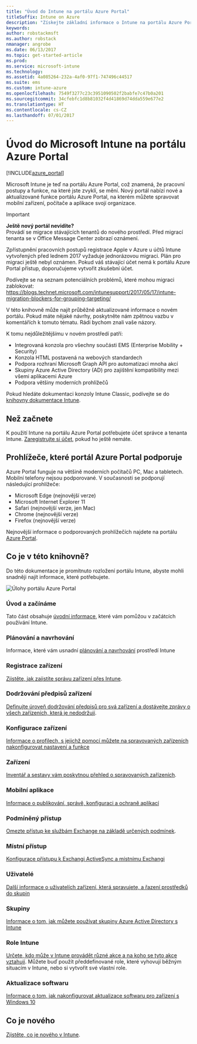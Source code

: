 ```yaml
---
title: "Úvod do Intune na portálu Azure Portal"
titleSuffix: Intune on Azure
description: "Získejte základní informace o Intune na portálu Azure Portal a o tom, jak vám pomůže se správou zařízení."
keywords: 
author: robstackmsft
ms.author: robstack
nmanager: angrobe
ms.date: 06/13/2017
ms.topic: get-started-article
ms.prod: 
ms.service: microsoft-intune
ms.technology: 
ms.assetid: 4a085264-232a-4af0-97f1-747496c44517
ms.suite: ems
ms.custom: intune-azure
ms.openlocfilehash: 7549f3277c23c3951090502f2babfe7c47b0a201
ms.sourcegitcommit: 34cfebfc1d8b81032f4d41869d74dda559e677e2
ms.translationtype: HT
ms.contentlocale: cs-CZ
ms.lasthandoff: 07/01/2017
---
```

# <a name="introduction-to-microsoft-intune-in-the-azure-portal"></a>Úvod do Microsoft Intune na portálu Azure Portal


[!INCLUDE[azure_portal](./includes/azure_portal.md)]

Microsoft Intune je teď na portálu Azure Portal, což znamená, že pracovní postupy a funkce, na které jste zvyklí, se mění.
Nový portál nabízí nové a aktualizované funkce portálu Azure Portal, na kterém můžete spravovat mobilní zařízení, počítače a aplikace svojí organizace.

> [!IMPORTANT]
> **Ještě nový portál nevidíte?**<br>
> Provádí se migrace stávajících tenantů do nového prostředí. Před migrací tenanta se v Office Message Center zobrazí oznámení.
>
> Zpřístupnění pracovních postupů registrace Apple v Azure u účtů Intune vytvořených před lednem 2017 vyžaduje jednorázovou migraci. Plán pro migraci ještě nebyl oznámen. Pokud váš stávající účet nemá k portálu Azure Portal přístup, doporučujeme vytvořit zkušební účet.
>
> Podívejte se na seznam potenciálních problémů, které mohou migraci zablokovat: https://blogs.technet.microsoft.com/intunesupport/2017/05/17/intune-migration-blockers-for-grouping-targeting/


V této knihovně může najít průběžně aktualizované informace o novém portálu. Pokud máte nějaké návrhy, poskytněte nám zpětnou vazbu v komentářích k tomuto tématu. Rádi bychom znali vaše názory.

K tomu nejdůležitějšímu v novém prostředí patří:

- Integrovaná konzola pro všechny součásti EMS (Enterprise Mobility + Security)
- Konzola HTML postavená na webových standardech
- Podpora rozhraní Microsoft Graph API pro automatizaci mnoha akcí
- Skupiny Azure Active Directory (AD) pro zajištění kompatibility mezi všemi aplikacemi Azure
- Podpora většiny moderních prohlížečů

Pokud hledáte dokumentaci konzoly Intune Classic, podívejte se do [knihovny dokumentace Intune](https://docs.microsoft.com/intune-classic/).

## <a name="before-you-start"></a>Než začnete

K použití Intune na portálu Azure Portal potřebujete účet správce a tenanta Intune. [Zaregistrujte si účet](https://portal.office.com/Signup/Signup.aspx?OfferId=40BE278A-DFD1-470a-9EF7-9F2596EA7FF9&dl=INTUNE_A&ali=1#0%20), pokud ho ještě nemáte.

## <a name="supported-web-browsers-for-the-azure-portal"></a>Prohlížeče, které portál Azure Portal podporuje

Azure Portal funguje na většině moderních počítačů PC, Mac a tabletech. Mobilní telefony nejsou podporované.
V současnosti se podporují následující prohlížeče:

- Microsoft Edge (nejnovější verze)
- Microsoft Internet Explorer 11
- Safari (nejnovější verze, jen Mac)
- Chrome (nejnovější verze)
- Firefox (nejnovější verze)

Nejnovější informace o podporovaných prohlížečích najdete na portálu [Azure Portal](https://docs.microsoft.com/azure/azure-preview-portal-supported-browsers-devices).

## <a name="whats-in-this-library"></a>Co je v této knihovně?

Do této dokumentace je promítnuto rozložení portálu Intune, abyste mohli snadněji najít informace, které potřebujete.

![Úlohy portálu Azure Portal](./media/azure-portal-workloads.png)

### <a name="introduction-and-get-started"></a>Úvod a začínáme
Tato část obsahuje [úvodní informace](introduction-intune.md), které vám pomůžou v začátcích používání Intune.
### <a name="plan-and-design"></a>Plánování a navrhování
Informace, které vám usnadní [plánování a navrhování](/intune-classic/plan-design/introduction) prostředí Intune
### <a name="device-enrollment"></a>Registrace zařízení
[Zjistěte, jak zajistíte správu zařízení přes Intune](device-enrollment.md).
### <a name="device-compliance"></a>Dodržování předpisů zařízení
[Definujte úroveň dodržování předpisů pro svá zařízení a dostávejte zprávy o všech zařízeních, která je nedodržují](device-compliance.md).
### <a name="device-configuration"></a>Konfigurace zařízení
[Informace o profilech, s jejichž pomocí můžete na spravovaných zařízeních nakonfigurovat nastavení a funkce](device-profiles.md)
### <a name="devices"></a>Zařízení
[Inventář a sestavy vám poskytnou přehled o spravovaných zařízeních](device-management.md).
### <a name="mobile-apps"></a>Mobilní aplikace
[Informace o publikování, správě, konfiguraci a ochraně aplikací](app-management.md)
### <a name="conditional-access"></a>Podmíněný přístup
[Omezte přístup ke službám Exchange na základě určených podmínek](conditional-access.md).
### <a name="on-premises-access"></a>Místní přístup
[Konfigurace přístupu k Exchangi ActiveSync a místnímu Exchangi](/intune-classic/deploy-use/mobile-device-management-with-exchange-activesync-and-microsoft-intune)
### <a name="users"></a>Uživatelé
[Další informace o uživatelích zařízení, která spravujete, a řazení prostředků do skupin](user-management.md)
### <a name="groups"></a>Skupiny
[Informace o tom, jak můžete používat skupiny Azure Active Directory s Intune](groups-get-started.md)
### <a name="intune-roles"></a>Role Intune
[Určete, kdo může v Intune provádět různé akce a na koho se tyto akce vztahují](role-based-access-control.md). Můžete buď použít předdefinované role, které vyhovují běžným situacím v Intune, nebo si vytvořit své vlastní role.
### <a name="software-updates"></a>Aktualizace softwaru
[Informace o tom, jak nakonfigurovat aktualizace softwaru pro zařízení s Windows 10](windows-update-for-business-configure.md)



## <a name="whats-new"></a>Co je nového

[Zjistěte, co je nového v Intune](whats-new.md).
